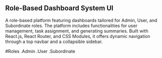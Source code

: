 ## Role-Based Dashboard System UI
A role-based platform featuring dashboards tailored for Admin, User, and Subordinate roles. The platform includes functionalities for user management, task assignment, and generating summaries. Built with React.js, React Router, and CSS Modules, it offers dynamic navigation through a top navbar and a collapsible sidebar.

#Roles
.Admin
.User
.Subordinate

